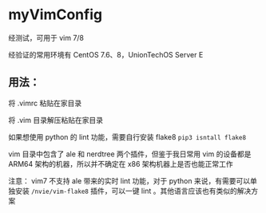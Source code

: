# myVimConfig
经测试，可用于 vim 7/8 

经验证的常用环境有 CentOS 7.6、8，UnionTechOS Server E

## 用法：
将 .vimrc 粘贴在家目录

将 .vim 目录解压粘贴在家目录

如果想使用 python 的 lint 功能，需要自行安装 flake8 `pip3 isntall flake8`

vim 目录中包含了 ale 和 nerdtree 两个插件，但鉴于我日常用 vim 的设备都是 ARM64 架构的机器，所以并不确定在 x86 架构机器上是否也能正常工作

注意： vim7 不支持 ale 带来的实时 lint 功能，对于 python 来说，有需要可以单独安装 `/nvie/vim-flake8` 插件，可以一键 lint 。其他语言应该也有类似的解决方案